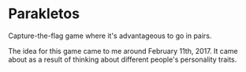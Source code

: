 # Parakletos
Capture-the-flag game where it's advantageous to go in pairs.

The idea for this game came to me around February 11th, 2017. It came about as a result of thinking about different people's personality traits.
